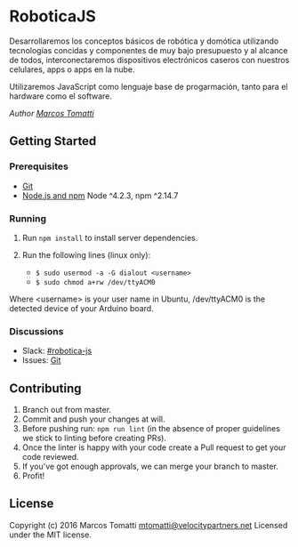 # RoboticaJS
Desarrollaremos los conceptos básicos de robótica y domótica utilizando tecnologías concidas y componentes de muy bajo presupuesto y al alcance de todos, interconectaremos dispositivos electrónicos caseros con nuestros celulares, apps o apps en la nube.

Utilizaremos JavaScript como lenguaje base de progarmación, tanto para el hardware como el software. 

_Author [Marcos Tomatti](https://github.com/chefguevara/RoboticaJS)_

## Getting Started

### Prerequisites

- [Git](https://git-scm.com/)
- [Node.js and npm](nodejs.org) Node ^4.2.3, npm ^2.14.7

### Running

1. Run `npm install` to install server dependencies.

2. Run the following lines (linux only):
    - `$ sudo usermod -a -G dialout <username>`
    - `$ sudo chmod a+rw /dev/ttyACM0`
    
Where &lt;username&gt; is your user name in Ubuntu, /dev/ttyACM0 is the detected device of your Arduino board.

### Discussions
- Slack: [&#35;robotica-js](https://vpartners.slack.com/archives/robotica-js)
- Issues: [Git](https://github.com/chefguevara/RoboticaJS/issues)

## Contributing
1. Branch out from master.
2. Commit and push your changes at will.
3. Before pushing run: `npm run lint` (in the absence of proper guidelines we stick to linting before creating PRs). 
4. Once the linter is happy with your code create a Pull request to get your code reviewed.  
5. If you've got enough approvals, we can merge your branch to master. 
6. Profit!

## License
Copyright (c) 2016 Marcos Tomatti <mtomatti@velocitypartners.net>
Licensed under the MIT license.
